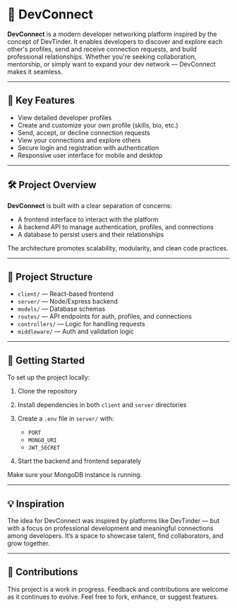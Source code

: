 # 🚀 DevConnect

**DevConnect** is a modern developer networking platform inspired by the concept of DevTinder. It enables developers to discover and explore each other's profiles, send and receive connection requests, and build professional relationships. Whether you're seeking collaboration, mentorship, or simply want to expand your dev network — DevConnect makes it seamless.

---

## 🎯 Key Features

- View detailed developer profiles
- Create and customize your own profile (skills, bio, etc.)
- Send, accept, or decline connection requests
- View your connections and explore others
- Secure login and registration with authentication
- Responsive user interface for mobile and desktop

---

## 🛠️ Project Overview

**DevConnect** is built with a clear separation of concerns:

- A frontend interface to interact with the platform
- A backend API to manage authentication, profiles, and connections
- A database to persist users and their relationships

The architecture promotes scalability, modularity, and clean code practices.

---

## 📁 Project Structure

- `client/` — React-based frontend
- `server/` — Node/Express backend
- `models/` — Database schemas
- `routes/` — API endpoints for auth, profiles, and connections
- `controllers/` — Logic for handling requests
- `middleware/` — Auth and validation logic

---

## 🚧 Getting Started

To set up the project locally:

1. Clone the repository
2. Install dependencies in both `client` and `server` directories
3. Create a `.env` file in `server/` with:

   - `PORT`
   - `MONGO_URI`
   - `JWT_SECRET`

4. Start the backend and frontend separately

Make sure your MongoDB instance is running.

---

## 💡 Inspiration

The idea for DevConnect was inspired by platforms like DevTinder — but with a focus on professional development and meaningful connections among developers. It’s a space to showcase talent, find collaborators, and grow together.

---

## 🙌 Contributions

This project is a work in progress. Feedback and contributions are welcome as it continues to evolve. Feel free to fork, enhance, or suggest features.
